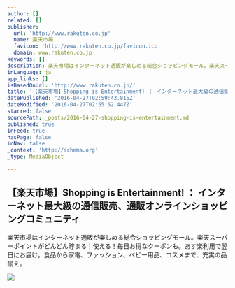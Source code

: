 ```yaml
---
author: []
related: []
publisher:
  url: 'http://www.rakuten.co.jp'
  name: 楽天市場
  favicon: 'http://www.rakuten.co.jp/favicon.ico'
  domain: www.rakuten.co.jp
keywords: []
description: 楽天市場はインターネット通販が楽しめる総合ショッピングモール。楽天スーパーポイントがどんどん貯まる！使える！毎日お得なクーポンも。あす楽利用で翌日にお届け。食品から家電、ファッション、ベビー用品、コスメまで、充実の品揃え。
inLanguage: ja
app_links: []
isBasedOnUrl: 'http://www.rakuten.co.jp/'
title: '【楽天市場】Shopping is Entertainment! ： インターネット最大級の通信販売、通販オンラインショッピングコミュニティ'
datePublished: '2016-04-27T02:59:43.815Z'
dateModified: '2016-04-27T02:55:52.447Z'
starred: false
sourcePath: _posts/2016-04-27-shopping-is-entertainment.md
published: true
inFeed: true
hasPage: false
inNav: false
_context: 'http://schema.org'
_type: MediaObject

---
```

<article style=""><h1>【楽天市場】Shopping is Entertainment! ： インターネット最大級の通信販売、通販オンラインショッピングコミュニティ</h1><p>楽天市場はインターネット通販が楽しめる総合ショッピングモール。楽天スーパーポイントがどんどん貯まる！使える！毎日お得なクーポンも。あす楽利用で翌日にお届け。食品から家電、ファッション、ベビー用品、コスメまで、充実の品揃え。</p><img src="http://a.ichiba.jp.rakuten-static.com/com/img/home/logo/logo_w200_h200.gif" /></article>